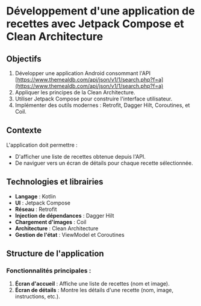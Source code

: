 # Développement d'une application de recettes avec Jetpack Compose et Clean Architecture

## Objectifs

1.  Développer une application Android consommant l'API [https://www.themealdb.com/api/json/v1/1/search.php?f=a](https://www.themealdb.com/api/json/v1/1/search.php?f=a)
2.  Appliquer les principes de la Clean Architecture.
3.  Utiliser Jetpack Compose pour construire l'interface utilisateur.
4.  Implémenter des outils modernes : Retrofit, Dagger Hilt, Coroutines, et Coil.

## Contexte

L'application doit permettre :

* D'afficher une liste de recettes obtenue depuis l'API.
* De naviguer vers un écran de détails pour chaque recette sélectionnée.

## Technologies et librairies

* **Langage** : Kotlin
* **UI** : Jetpack Compose
* **Réseau** : Retrofit
* **Injection de dépendances** : Dagger Hilt
* **Chargement d'images** : Coil
* **Architecture** : Clean Architecture
* **Gestion de l'état** : ViewModel et Coroutines

## Structure de l'application

### Fonctionnalités principales :

1.  **Écran d'accueil** : Affiche une liste de recettes (nom et image).
2.  **Écran de détails** : Montre les détails d'une recette (nom, image, instructions, etc.).
